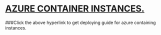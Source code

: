 # [AZURE CONTAINER INSTANCES.](https://docs.microsoft.com/en-us/azure/container-instances/container-instances-quickstart-portal)
###Click the above hyperlink to get deploying guide for azure containing instances.
